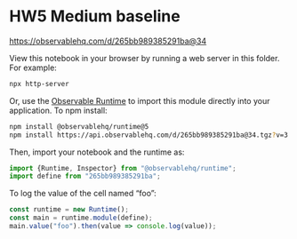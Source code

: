# HW5 Medium baseline

https://observablehq.com/d/265bb989385291ba@34

View this notebook in your browser by running a web server in this folder. For
example:

~~~sh
npx http-server
~~~

Or, use the [Observable Runtime](https://github.com/observablehq/runtime) to
import this module directly into your application. To npm install:

~~~sh
npm install @observablehq/runtime@5
npm install https://api.observablehq.com/d/265bb989385291ba@34.tgz?v=3
~~~

Then, import your notebook and the runtime as:

~~~js
import {Runtime, Inspector} from "@observablehq/runtime";
import define from "265bb989385291ba";
~~~

To log the value of the cell named “foo”:

~~~js
const runtime = new Runtime();
const main = runtime.module(define);
main.value("foo").then(value => console.log(value));
~~~
